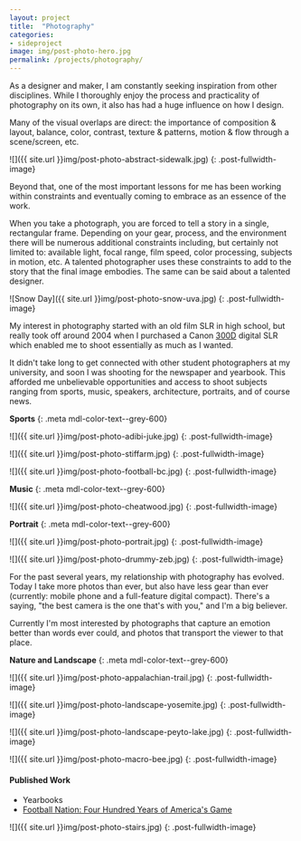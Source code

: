 ```yaml
---
layout: project
title:  "Photography"
categories: 
- sideproject
image: img/post-photo-hero.jpg
permalink: /projects/photography/
---
```

As a designer and maker, I am constantly seeking inspiration from other disciplines. While I thoroughly enjoy the process and practicality  of photography on its own, it also has had a huge influence on how I design. 

Many of the visual overlaps are direct: the importance of composition & layout, balance, color, contrast, texture & patterns, motion & flow through a scene/screen, etc. 

![]({{ site.url }}img/post-photo-abstract-sidewalk.jpg)
{: .post-fullwidth-image}

Beyond that, one of the most important lessons for me has been working within constraints and eventually coming to embrace as an essence of the work. 

When you take a photograph, you are forced to tell a story in a single, rectangular frame. Depending on your gear, process, and the environment there will be numerous additional constraints including, but certainly not limited to: available light, focal range, film speed, color processing, subjects in motion, etc. A talented photographer uses these constraints to add to the story that the final image embodies.  The same can be said about a talented designer. 

![Snow Day]({{ site.url }}img/post-photo-snow-uva.jpg)
{: .post-fullwidth-image}

My interest in photography started with an old film SLR in high school, but really took off around 2004 when I purchased a Canon [300D](https://en.wikipedia.org/wiki/Canon_EOS_300D) digital SLR which enabled me to shoot essentially as much as I wanted.

It didn't take long to get connected with other student photographers at my university, and soon I was shooting for the newspaper and yearbook. This afforded me unbelievable opportunities and access to shoot subjects ranging from sports, music, speakers, architecture, portraits, and of course news. 

**Sports**
{: .meta mdl-color-text--grey-600}

![]({{ site.url }}img/post-photo-adibi-juke.jpg)
{: .post-fullwidth-image}

![]({{ site.url }}img/post-photo-stiffarm.jpg)
{: .post-fullwidth-image}

![]({{ site.url }}img/post-photo-football-bc.jpg)
{: .post-fullwidth-image}

**Music**
{: .meta mdl-color-text--grey-600}

![]({{ site.url }}img/post-photo-cheatwood.jpg)
{: .post-fullwidth-image}

**Portrait**
{: .meta mdl-color-text--grey-600}

![]({{ site.url }}img/post-photo-portrait.jpg)
{: .post-fullwidth-image}

![]({{ site.url }}img/post-photo-drummy-zeb.jpg)
{: .post-fullwidth-image}

For the past several years, my relationship with photography has evolved. Today I take more photos than ever, but also have less gear than ever (currently: mobile phone and a full-feature digital compact). There's a saying, "the best camera is the one that's with you," and I'm a big believer. 

Currently I'm most interested by photographs that capture an emotion better than words ever could, and photos that transport the viewer to that place.

**Nature and Landscape**
{: .meta mdl-color-text--grey-600}

![]({{ site.url }}img/post-photo-appalachian-trail.jpg)
{: .post-fullwidth-image}

![]({{ site.url }}img/post-photo-landscape-yosemite.jpg)
{: .post-fullwidth-image}

![]({{ site.url }}img/post-photo-landscape-peyto-lake.jpg)
{: .post-fullwidth-image}

![]({{ site.url }}img/post-photo-macro-bee.jpg)
{: .post-fullwidth-image}

#### Published Work

- Yearbooks
- [Football Nation: Four Hundred Years of America's Game](http://amzn.to/1SAtH7E)

![]({{ site.url }}img/post-photo-stairs.jpg)
{: .post-fullwidth-image}
